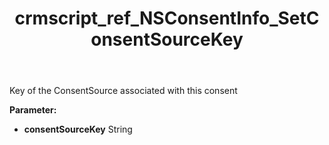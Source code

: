 ﻿---
title: crmscript_ref_NSConsentInfo_SetConsentSourceKey
description: NSConsentInfo.SetConsentSourceKey(String consentSourceKey)
intellisense: NSConsentInfo.SetConsentSourceKey
keywords: NSConsentInfo, GetConsentSourceKey
so.topic: reference
---

Key of the ConsentSource associated with this consent

**Parameter:** 
 - **consentSourceKey** String

